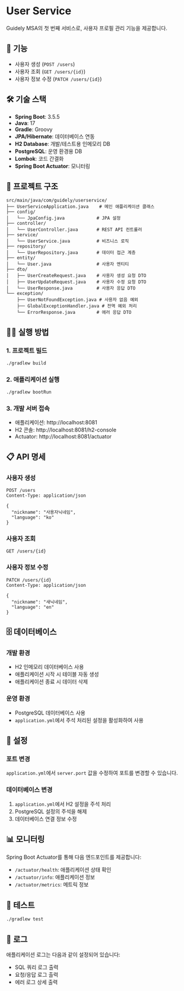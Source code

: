 # User Service

Guidely MSA의 첫 번째 서비스로, 사용자 프로필 관리 기능을 제공합니다.

## 🚀 기능

- 사용자 생성 (`POST /users`)
- 사용자 조회 (`GET /users/{id}`)
- 사용자 정보 수정 (`PATCH /users/{id}`)

## 🛠 기술 스택

- **Spring Boot**: 3.5.5
- **Java**: 17
- **Gradle**: Groovy
- **JPA/Hibernate**: 데이터베이스 연동
- **H2 Database**: 개발/테스트용 인메모리 DB
- **PostgreSQL**: 운영 환경용 DB
- **Lombok**: 코드 간결화
- **Spring Boot Actuator**: 모니터링

## 📁 프로젝트 구조

```
src/main/java/com/guidely/userservice/
├── UserServiceApplication.java    # 메인 애플리케이션 클래스
├── config/
│   └── JpaConfig.java            # JPA 설정
├── controller/
│   └── UserController.java       # REST API 컨트롤러
├── service/
│   └── UserService.java          # 비즈니스 로직
├── repository/
│   └── UserRepository.java       # 데이터 접근 계층
├── entity/
│   └── User.java                 # 사용자 엔티티
├── dto/
│   ├── UserCreateRequest.java    # 사용자 생성 요청 DTO
│   ├── UserUpdateRequest.java    # 사용자 수정 요청 DTO
│   └── UserResponse.java         # 사용자 응답 DTO
└── exception/
    ├── UserNotFoundException.java # 사용자 없음 예외
    ├── GlobalExceptionHandler.java # 전역 예외 처리
    └── ErrorResponse.java        # 에러 응답 DTO
```

## 🏃‍♂️ 실행 방법

### 1. 프로젝트 빌드
```bash
./gradlew build
```

### 2. 애플리케이션 실행
```bash
./gradlew bootRun
```

### 3. 개발 서버 접속
- 애플리케이션: http://localhost:8081
- H2 콘솔: http://localhost:8081/h2-console
- Actuator: http://localhost:8081/actuator

## 📋 API 명세

### 사용자 생성
```http
POST /users
Content-Type: application/json

{
  "nickname": "사용자닉네임",
  "language": "ko"
}
```

### 사용자 조회
```http
GET /users/{id}
```

### 사용자 정보 수정
```http
PATCH /users/{id}
Content-Type: application/json

{
  "nickname": "새닉네임",
  "language": "en"
}
```

## 🗄 데이터베이스

### 개발 환경
- H2 인메모리 데이터베이스 사용
- 애플리케이션 시작 시 테이블 자동 생성
- 애플리케이션 종료 시 데이터 삭제

### 운영 환경
- PostgreSQL 데이터베이스 사용
- `application.yml`에서 주석 처리된 설정을 활성화하여 사용

## 🔧 설정

### 포트 변경
`application.yml`에서 `server.port` 값을 수정하여 포트를 변경할 수 있습니다.

### 데이터베이스 변경
1. `application.yml`에서 H2 설정을 주석 처리
2. PostgreSQL 설정의 주석을 해제
3. 데이터베이스 연결 정보 수정

## 📊 모니터링

Spring Boot Actuator를 통해 다음 엔드포인트를 제공합니다:
- `/actuator/health`: 애플리케이션 상태 확인
- `/actuator/info`: 애플리케이션 정보
- `/actuator/metrics`: 메트릭 정보

## 🧪 테스트

```bash
./gradlew test
```

## 📝 로그

애플리케이션 로그는 다음과 같이 설정되어 있습니다:
- SQL 쿼리 로그 출력
- 요청/응답 로그 출력
- 에러 로그 상세 출력 